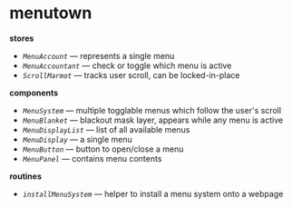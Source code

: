 
# menutown

**stores**

- *`MenuAccount`* — represents a single menu
- *`MenuAccountant`* — check or toggle which menu is active
- *`ScrollMarmot`* — tracks user scroll, can be locked-in-place

**components**

- *`MenuSystem`* — multiple togglable menus which follow the user's scroll
- *`MenuBlanket`* — blackout mask layer, appears while any menu is active
- *`MenuDisplayList`* — list of all available menus
- *`MenuDisplay`* — a single menu
- *`MenuButton`* — button to open/close a menu
- *`MenuPanel`* — contains menu contents

**routines**

- *`installMenuSystem`* — helper to install a menu system onto a webpage
